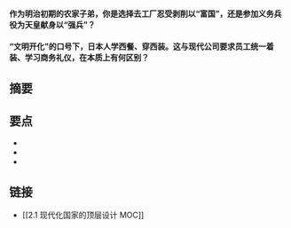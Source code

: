 #### 作为明治初期的农家子弟，你是选择去工厂忍受剥削以“富国”，还是参加义务兵役为天皇献身以“强兵”？


#### “文明开化”的口号下，日本人学西餐、穿西装。这与现代公司要求员工统一着装、学习商务礼仪，在本质上有何区别？


## 摘要


## 要点

- 
- 
- 

## 链接

- [[2.1 现代化国家的顶层设计 MOC]]
